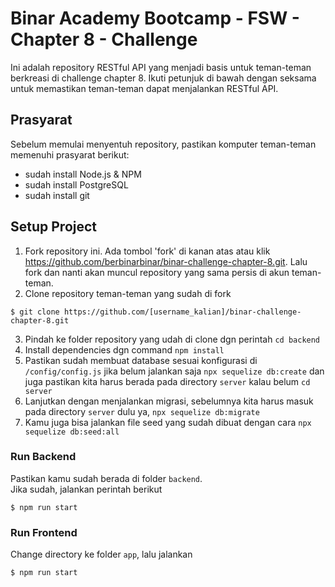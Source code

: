 # Binar Academy Bootcamp - FSW - Chapter 8 - Challenge

Ini adalah repository RESTful API yang menjadi basis untuk teman-teman berkreasi di challenge chapter 8. Ikuti petunjuk di bawah dengan seksama untuk memastikan teman-teman dapat menjalankan RESTful API.

## Prasyarat

Sebelum memulai menyentuh repository, pastikan komputer teman-teman memenuhi prasyarat berikut:

- sudah install Node.js & NPM
- sudah install PostgreSQL
- sudah install git

## Setup Project

1. Fork repository ini. Ada tombol 'fork' di kanan atas atau klik https://github.com/berbinarbinar/binar-challenge-chapter-8.git. Lalu fork dan nanti akan muncul repository yang sama persis di akun teman-teman.
2. Clone repository teman-teman yang sudah di fork

```
$ git clone https://github.com/[username_kalian]/binar-challenge-chapter-8.git
```

3. Pindah ke folder repository yang udah di clone dgn perintah
   `cd backend`
4. Install dependencies dgn command `npm install`
5. Pastikan sudah membuat database sesuai konfigurasi di `/config/config.js` jika belum jalankan saja `npx sequelize db:create` dan juga pastikan kita harus berada pada directory `server` kalau belum `cd server`
6. Lanjutkan dengan menjalankan migrasi, sebelumnya kita harus masuk pada directory `server` dulu ya, `npx sequelize db:migrate`
7. Kamu juga bisa jalankan file seed yang sudah dibuat dengan cara `npx sequelize db:seed:all`

### Run Backend

Pastikan kamu sudah berada di folder `backend`. <br />
Jika sudah, jalankan perintah berikut

```
$ npm run start
```

### Run Frontend

Change directory ke folder `app`, lalu jalankan

```
$ npm run start
```
